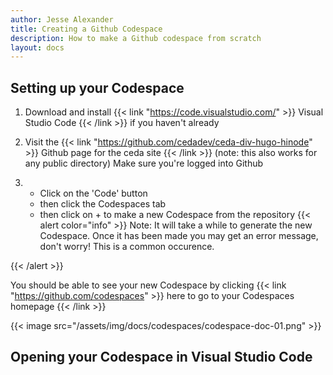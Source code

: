 ```yaml
---
author: Jesse Alexander
title: Creating a Github Codespace
description: How to make a Github codespace from scratch
layout: docs
---
```


## Setting up your Codespace

1. Download and install {{< link "https://code.visualstudio.com/" >}} Visual Studio Code {{< /link >}} if you haven't already

2. Visit the {{< link "https://github.com/cedadev/ceda-div-hugo-hinode" >}} Github page for the ceda site {{< /link >}} (note: this also works for any public directory)
    Make sure you're logged into Github

3. - Click on the 'Code' button
   - then click the Codespaces tab
   - then click on + to make a new Codespace from the repository
   {{< alert color="info" >}}
   Note: It will take a while to generate the new Codespace. Once it has been made you may get an error message, don't worry! This is a common occurence.
  
  {{< /alert >}}

   You should be able to see your new Codespace by clicking {{< link "https://github.com/codespaces" >}} here to go to your Codespaces homepage {{< /link >}}

{{< image src="/assets/img/docs/codespaces/codespace-doc-01.png"  >}}

## Opening your Codespace in Visual Studio Code
